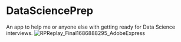 # DataSciencePrep
An app to help me or anyone else with getting ready for Data Science interviews.
![RPReplay_Final1686888295_AdobeExpress](https://github.com/nickhward/DataSciencePrep/assets/78880630/e7095145-c1a2-4a5e-95dc-64616695d296)

